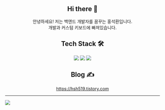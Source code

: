 <h2 align="center"> Hi there 👋 </h2>
<p align="center">
안녕하세요! 저는 백앤드 개발자를 꿈꾸는 홍석환입니다.<br />
개발과 커스텀 키보드에 빠져있습니다.
</p>

<h2 align="center"> Tech Stack 🛠 </h2>
<div align="center">
<img src="https://img.shields.io/badge/Java-ED8B00?style=for-the-badge&logo=openjdk&logoColor=white" />
<img src="https://img.shields.io/badge/Spring-6DB33F?style=for-the-badge&logo=spring&logoColor=white" />
<img src="https://img.shields.io/badge/GitHub-gray?style=for-the-badge&logo=github&logoColor=white"/>
</div>

<h2 align="center"> Blog ✍️ </h2>
<div align="center">
<a href="https://hsh519.tistory.com">https://hsh519.tistory.com</a>
</div>

<hr />
<div>
<img src="https://github-readme-stats.vercel.app/api?username=hsh519&theme=vue&show_icons=true">
</div>
